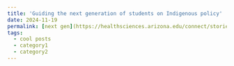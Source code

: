 ```yaml
---
title: 'Guiding the next generation of students on Indigenous policy'
date: 2024-11-19
permalink: [next gen](https://healthsciences.arizona.edu/connect/stories/guiding-next-generation-students-indigenous-policy)
tags:
  - cool posts
  - category1
  - category2
---
```


